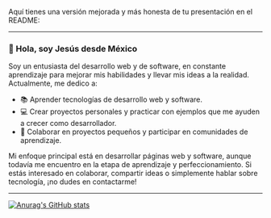 Aquí tienes una versión mejorada y más honesta de tu presentación en el README:

---

### 👋 Hola, soy Jesús desde México

Soy un entusiasta del desarrollo web y de software, en constante aprendizaje para mejorar mis habilidades y llevar mis ideas a la realidad. Actualmente, me dedico a:

- 📚 Aprender tecnologías de desarrollo web y software.
- 💻 Crear proyectos personales y practicar con ejemplos que me ayuden a crecer como desarrollador.
- 🤝 Colaborar en proyectos pequeños y participar en comunidades de aprendizaje.

Mi enfoque principal está en desarrollar páginas web y software, aunque todavía me encuentro en la etapa de aprendizaje y perfeccionamiento. Si estás interesado en colaborar, compartir ideas o simplemente hablar sobre tecnología, ¡no dudes en contactarme!

---

[![Anurag's GitHub stats](https://github-readme-stats.vercel.app/api?username=JesusMaVe&show_icons=true&theme=dark)](https://github.com/anuraghazra/github-readme-stats)
